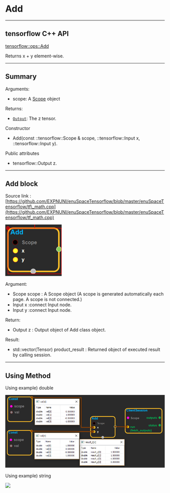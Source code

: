 # Add

---

## tensorflow C++ API

[tensorflow::ops::Add](https://www.tensorflow.org/api_docs/cc/class/tensorflow/ops/add)

Returns x + y element-wise.

---

## Summary

Arguments:

* scope: A [Scope](https://www.tensorflow.org/api_docs/cc/class/tensorflow/scope.html#classtensorflow_1_1_scope) object

Returns:

* [`Output`](https://www.tensorflow.org/api_docs/cc/class/tensorflow/output.html#classtensorflow_1_1_output): The z tensor.

Constructor

* Add\(const ::tensorflow::Scope & scope, ::tensorflow::Input x, ::tensorflow::Input y\).

Public attributes

* tensorflow::Output z.

---

## Add block

Source link : [https://github.com/EXPNUNI/enuSpaceTensorflow/blob/master/enuSpaceTensorflow/tf\_math.cpp](https://github.com/EXPNUNI/enuSpaceTensorflow/blob/master/enuSpaceTensorflow/tf_math.cpp)

![](/assets/math_Add_Symbol.png)

Argument:

* Scope scope : A Scope object \(A scope is generated automatically each page. A scope is not connected.\)
* Input x :connect  Input node.
* Input y :connect  Input node.

Return:

* Output z : Output object of Add class object.

Result:

* std::vector\(Tensor\) product\_result : Returned object of executed result by calling session.

---

## Using Method

Using example\) double 

![](/assets/math_Add_Method.png)

Using example\) string 

![](/assets/math_Add_Method1.png)

